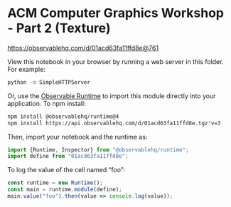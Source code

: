 # ACM Computer Graphics Workshop - Part 2 (Texture)

https://observablehq.com/d/01acd63fa11ffd8e@761

View this notebook in your browser by running a web server in this folder. For
example:

~~~sh
python -m SimpleHTTPServer
~~~

Or, use the [Observable Runtime](https://github.com/observablehq/runtime) to
import this module directly into your application. To npm install:

~~~sh
npm install @observablehq/runtime@4
npm install https://api.observablehq.com/d/01acd63fa11ffd8e.tgz?v=3
~~~

Then, import your notebook and the runtime as:

~~~js
import {Runtime, Inspector} from "@observablehq/runtime";
import define from "01acd63fa11ffd8e";
~~~

To log the value of the cell named “foo”:

~~~js
const runtime = new Runtime();
const main = runtime.module(define);
main.value("foo").then(value => console.log(value));
~~~
